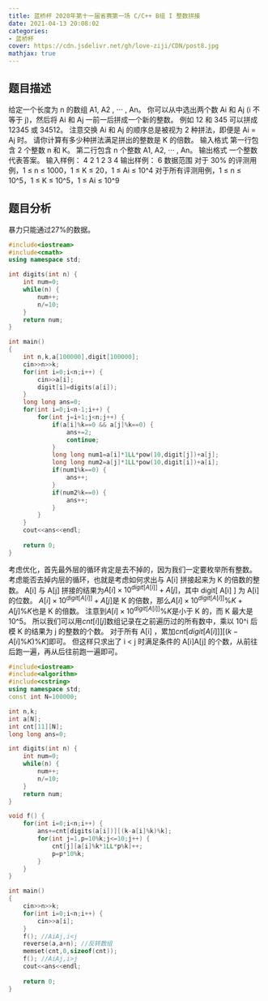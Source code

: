 ```yaml
---
title: 蓝桥杯 2020年第十一届省赛第一场 C/C++ B组 I 整数拼接
date: 2021-04-13 20:08:02
categories:
- 蓝桥杯
cover: https://cdn.jsdelivr.net/gh/love-ziji/CDN/post8.jpg
mathjax: true
---
```


## 题目描述

给定一个长度为 n 的数组 A1, A2 , ⋅⋅⋅ , An。
你可以从中选出两个数 Ai 和 Aj (i 不等于 j)，然后将 Ai 和 Aj 一前一后拼成一个新的整数。
例如 12 和 345 可以拼成 12345 或 34512。
注意交换 Ai 和 Aj 的顺序总是被视为 2 种拼法，即便是 Ai = Aj 时。
请你计算有多少种拼法满足拼出的整数是 K 的倍数。
输入格式
第一行包含 2 个整数 n 和 K。
第二行包含 n 个整数 A1, A2, ⋅⋅⋅ , An。
输出格式
一个整数代表答案。
输入样例：
4 2
1 2 3 4
输出样例：
6
数据范围
对于 30% 的评测用例，1 ≤ n ≤ 1000，1 ≤ K ≤ 20，1 ≤ Ai ≤ 10^4
对于所有评测用例，1 ≤ n ≤ 10^5，1 ≤ K ≤ 10^5，1 ≤ Ai ≤ 10^9

## 题目分析

暴力只能通过27%的数据。

```c++
#include<iostream>
#include<cmath>
using namespace std;

int digits(int n) {
	int num=0;
	while(n) {
		num++;
		n/=10;
	}
	return num;
}

int main()
{
	int n,k,a[100000],digit[100000];
	cin>>n>>k;
	for(int i=0;i<n;i++) {
		cin>>a[i];
		digit[i]=digits(a[i]);
	}
	long long ans=0;
	for(int i=0;i<n-1;i++) {
		for(int j=i+1;j<n;j++) {
			if(a[i]%k==0 && a[j]%k==0) {
				ans+=2;
				continue;
			}
			long long num1=a[i]*1LL*pow(10,digit[j])+a[j];
			long long num2=a[j]*1LL*pow(10,digit[i])+a[i];
			if(num1%k==0) {
				ans++;
			}
			if(num2%k==0) {
				ans++;
			}
		}
	}
	cout<<ans<<endl;
	
	return 0;
}
```

考虑优化，首先最外层的循环肯定是去不掉的，因为我们一定要枚举所有整数。
考虑能否去掉内层的循环，也就是考虑如何求出与 A[i] 拼接起来为 K 的倍数的整数。
A[i] 与 A[j] 拼接的结果为$A[i] \times 10^{digit[A[i]]}+A[j]$，其中 digit[ A[i] ] 为 A[i] 的位数。
$A[i] \times 10^{digit[A[i]]}+A[j]$是 K 的倍数，那么$A[i] \times 10^{digit[A[i]]}\%K+A[j]\%K$也是 K 的倍数。
注意到$A[i] \times 10^{digit[A[i]]}\%K$是小于 K 的，而 K 最大是 10^5。
所以我们可以用$cnt[i][j]$数组记录在之前遍历过的所有数中，乘以 10^i 后模 K 的结果为 j 的整数的个数。
对于所有 A[i] ，累加$cnt[digit[A[i]]][(k-A[i]\%K)\%K]$即可。
但这样只求出了 i < j 时满足条件的 A[i]A[j] 的个数，从前往后跑一遍，再从后往前跑一遍即可。

```c++
#include<iostream>
#include<algorithm>
#include<cstring>
using namespace std;
const int N=100000;

int n,k;
int a[N];
int cnt[11][N];
long long ans=0;

int digits(int n) {
	int num=0;
	while(n) {
		num++;
		n/=10;
	}
	return num;
}

void f() {
	for(int i=0;i<n;i++) {
		ans+=cnt[digits(a[i])][(k-a[i]%k)%k];
		for(int j=1,p=10%k;j<=10;j++) {
			cnt[j][a[i]%k*1LL*p%k]++;
			p=p*10%k;
		}
	}
}

int main()
{
	cin>>n>>k;
	for(int i=0;i<n;i++) {
		cin>>a[i];
	}
	f(); //AiAj,i<j
	reverse(a,a+n); //反转数组
	memset(cnt,0,sizeof(cnt));
	f(); //AiAj,i>j
	cout<<ans<<endl;
	
	return 0;
}
```